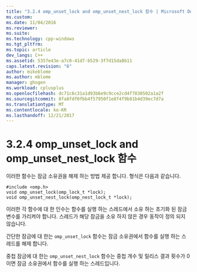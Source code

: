 ```yaml
---
title: "3.2.4 omp_unset_lock and omp_unset_nest_lock 함수 | Microsoft Docs"
ms.custom: 
ms.date: 11/04/2016
ms.reviewer: 
ms.suite: 
ms.technology: cpp-windows
ms.tgt_pltfrm: 
ms.topic: article
dev_langs: C++
ms.assetid: 5357e43e-a7c0-41d7-b529-3f7d15da8b11
caps.latest.revision: "6"
author: mikeblome
ms.author: mblome
manager: ghogen
ms.workload: cplusplus
ms.openlocfilehash: dc71c6c31a1d93b6e9c9cce2cd4f7830502a1a2f
ms.sourcegitcommit: 8fa8fdf0fbb4f57950f1e8f4f9b81b4d39ec7d7a
ms.translationtype: MT
ms.contentlocale: ko-KR
ms.lasthandoff: 12/21/2017
---
```

# <a name="324-ompunsetlock-and-ompunsetnestlock-functions"></a>3.2.4 omp_unset_lock and omp_unset_nest_lock 함수
이러한 함수는 잠금 소유권을 해제 하는 방법 제공 합니다. 형식은 다음과 같습니다.  
  
```  
#include <omp.h>  
void omp_unset_lock(omp_lock_t *lock);  
void omp_unset_nest_lock(omp_nest_lock_t *lock);  
```  
  
 이러한 각 함수에 대 한 인수는 함수를 실행 하는 스레드에서 소유 하는 초기화 된 잠금 변수를 가리켜야 합니다. 스레드가 해당 잠금을 소유 하지 않은 경우 동작이 정의 되지 않습니다.  
  
 간단한 잠금에 대 한는 `omp_unset_lock` 함수는 잠금 소유권에서 함수를 실행 하는 스레드를 해제 합니다.  
  
 중첩 잠금에 대 한는 `omp_unset_nest_lock` 함수는 중첩 개수 및 릴리스 결과 횟수가 0 이면 잠금 소유권에서 함수를 실행 하는 스레드입니다.